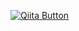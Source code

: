[![Qiita Button](https://github2qiita.herokuapp.com/assets/img/post_qiita.png)](https://github2qiita.herokuapp.com/)
